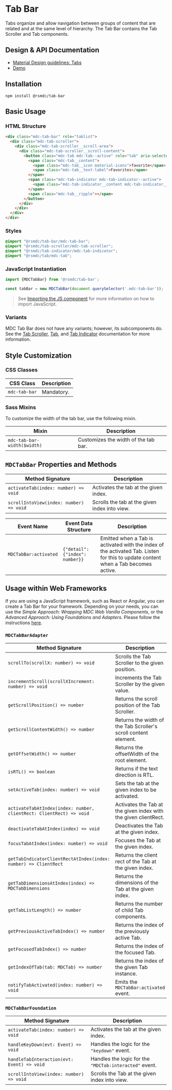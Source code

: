 <!--docs:
title: "Tab Bar"
layout: detail
section: components
excerpt: "Manages a set of Tabs."
iconId: tabs
path: /catalog/tabs/tab-bar/
-->

# Tab Bar

Tabs organize and allow navigation between groups of content that are related and at the same level of hierarchy.
The Tab Bar contains the Tab Scroller and Tab components.

## Design & API Documentation

<ul class="icon-list">
  <li class="icon-list-item icon-list-item--spec">
    <a href="https://material.io/go/design-tabs">Material Design guidelines: Tabs</a>
  </li>
  <li class="icon-list-item icon-list-item--link">
    <a href="https://material-components.github.io/material-components-web-catalog/#/component/tabs">Demo</a>
  </li>
</ul>

## Installation

```
npm install @rsmdc/tab-bar
```

## Basic Usage

### HTML Structure

```html
<div class="mdc-tab-bar" role="tablist">
  <div class="mdc-tab-scroller">
    <div class="mdc-tab-scroller__scroll-area">
      <div class="mdc-tab-scroller__scroll-content">
        <button class="mdc-tab mdc-tab--active" role="tab" aria-selected="true" tabindex="0">
          <span class="mdc-tab__content">
            <span class="mdc-tab__icon material-icons">favorite</span>
            <span class="mdc-tab__text-label">Favorites</span>
          </span>
          <span class="mdc-tab-indicator mdc-tab-indicator--active">
            <span class="mdc-tab-indicator__content mdc-tab-indicator__content--underline"></span>
          </span>
          <span class="mdc-tab__ripple"></span>
        </button>
      </div>
    </div>
  </div>
</div>
```

### Styles

```scss
@import "@rsmdc/tab-bar/mdc-tab-bar";
@import "@rsmdc/tab-scroller/mdc-tab-scroller";
@import "@rsmdc/tab-indicator/mdc-tab-indicator";
@import "@rsmdc/tab/mdc-tab";
```

### JavaScript Instantiation

```js
import {MDCTabBar} from '@rsmdc/tab-bar';

const tabBar = new MDCTabBar(document.querySelector('.mdc-tab-bar'));
```

> See [Importing the JS component](../../docs/importing-js.md) for more information on how to import JavaScript.

### Variants

MDC Tab Bar does not have any variants; however, its subcomponents do. See the [Tab Scroller](../mdc-tab-scroller),
[Tab](../mdc-tab), and [Tab Indicator](../mdc-tab-indicator) documentation for more information.

## Style Customization

### CSS Classes

CSS Class | Description
--- | ---
`mdc-tab-bar` | Mandatory.

### Sass Mixins

To customize the width of the tab bar, use the following mixin.

Mixin | Description
--- | ---
`mdc-tab-bar-width($width)` | Customizes the width of the tab bar.

## `MDCTabBar` Properties and Methods

Method Signature | Description
--- | ---
`activateTab(index: number) => void` | Activates the tab at the given index.
`scrollIntoView(index: number) => void` | Scrolls the tab at the given index into view.

Event Name | Event Data Structure | Description
--- | --- | ---
`MDCTabBar:activated` | `{"detail": {"index": number}}` | Emitted when a Tab is activated with the index of the activated Tab. Listen for this to update content when a Tab becomes active.

## Usage within Web Frameworks

If you are using a JavaScript framework, such as React or Angular, you can create a Tab Bar for your framework. Depending on your needs, you can use the _Simple Approach: Wrapping MDC Web Vanilla Components_, or the _Advanced Approach: Using Foundations and Adapters_. Please follow the instructions [here](../../docs/integrating-into-frameworks.md).

### `MDCTabBarAdapter`

Method Signature | Description
--- | ---
`scrollTo(scrollX: number) => void` | Scrolls the Tab Scroller to the given position.
`incrementScroll(scrollXIncrement: number) => void` | Increments the Tab Scroller by the given value.
`getScrollPosition() => number` | Returns the scroll position of the Tab Scroller.
`getScrollContentWidth() => number` | Returns the width of the Tab Scroller's scroll content element.
`getOffsetWidth() => number` | Returns the offsetWidth of the root element.
`isRTL() => boolean` | Returns if the text direction is RTL.
`setActiveTab(index: number) => void` | Sets the tab at the given index to be activated.
`activateTabAtIndex(index: number, clientRect: ClientRect) => void` | Activates the Tab at the given index with the given clientRect.
`deactivateTabAtIndex(index) => void` | Deactivates the Tab at the given index.
`focusTabAtIndex(index: number) => void` | Focuses the Tab at the given index.
`getTabIndicatorClientRectAtIndex(index: number) => ClientRect` | Returns the client rect of the Tab at the given index.
`getTabDimensionsAtIndex(index) => MDCTabDimensions` | Returns the dimensions of the Tab at the given index.
`getTabListLength() => number` | Returns the number of child Tab components.
`getPreviousActiveTabIndex() => number` | Returns the index of the previously active Tab.
`getFocusedTabIndex() => number` | Returns the index of the focused Tab.
`getIndexOfTab(tab: MDCTab) => number` | Returns the index of the given Tab instance.
`notifyTabActivated(index: number) => void` | Emits the `MDCTabBar:activated` event.

### `MDCTabBarFoundation`

Method Signature | Description
--- | ---
`activateTab(index: number) => void` | Activates the tab at the given index.
`handleKeyDown(evt: Event) => void` | Handles the logic for the `"keydown"` event.
`handleTabInteraction(evt: Event) => void` | Handles the logic for the `"MDCTab:interacted"` event.
`scrollIntoView(index: number) => void` | Scrolls the Tab at the given index into view.
